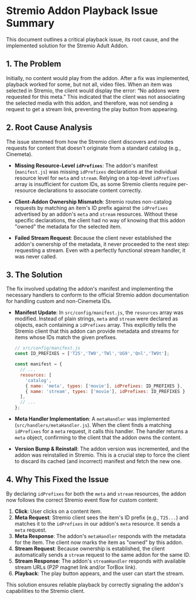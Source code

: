# Stremio Addon Playback Issue Summary

This document outlines a critical playback issue, its root cause, and the implemented solution for the Stremio Adult Addon.

## 1. The Problem

Initially, no content would play from the addon. After a fix was implemented, playback worked for some, but not all, video files. When an item was selected in Stremio, the client would display the error: “No addons were requested for this meta.” This indicated that the client was not associating the selected media with this addon, and therefore, was not sending a request to get a stream link, preventing the play button from appearing.

## 2. Root Cause Analysis

The issue stemmed from how the Stremio client discovers and routes requests for content that doesn't originate from a standard catalog (e.g., Cinemeta).

- **Missing Resource-Level `idPrefixes`**: The addon's manifest (`manifest.js`) was missing `idPrefixes` declarations at the individual resource level for `meta` and `stream`. Relying on a top-level `idPrefixes` array is insufficient for custom IDs, as some Stremio clients require per-resource declarations to associate content correctly.

- **Client-Addon Ownership Mismatch**: Stremio routes non-catalog requests by matching an item's ID prefix against the `idPrefixes` advertised by an addon's `meta` and `stream` resources. Without these specific declarations, the client had no way of knowing that this addon "owned" the metadata for the selected item.

- **Failed Stream Request**: Because the client never established the addon's ownership of the metadata, it never proceeded to the next step: requesting a stream. Even with a perfectly functional stream handler, it was never called.

## 3. The Solution

The fix involved updating the addon's manifest and implementing the necessary handlers to conform to the official Stremio addon documentation for handling custom and non-Cinemeta IDs.

- **Manifest Update**: In `src/config/manifest.js`, the `resources` array was modified. Instead of plain strings, `meta` and `stream` were declared as objects, each containing a `idPrefixes` array. This explicitly tells the Stremio client that this addon can provide metadata and streams for items whose IDs match the given prefixes.

  ```javascript
  // src/config/manifest.js
  const ID_PREFIXES = ['T25','TW9','TWl','UG9','Qnl','TW9t'];

  const manifest = {
    // ...
    resources: [
      'catalog',
      { name: 'meta', types: ['movie'], idPrefixes: ID_PREFIXES },
      { name: 'stream', types: ['movie'], idPrefixes: ID_PREFIXES }
    ],
    // ...
  };
  ```

- **Meta Handler Implementation**: A `metaHandler` was implemented (`src/handlers/metaHandler.js`). When the client finds a matching `idPrefixes` for a `meta` request, it calls this handler. The handler returns a `meta` object, confirming to the client that the addon owns the content.

- **Version Bump & Reinstall**: The addon version was incremented, and the addon was reinstalled in Stremio. This is a crucial step to force the client to discard its cached (and incorrect) manifest and fetch the new one.

## 4. Why This Fixed the Issue

By declaring `idPrefixes` for both the `meta` and `stream` resources, the addon now follows the correct Stremio event flow for custom content:

1.  **Click**: User clicks on a content item.
2.  **Meta Request**: Stremio client sees the item's ID prefix (e.g., `T25...`) and matches it to the `idPrefixes` in our addon's `meta` resource. It sends a `meta` request.
3.  **Meta Response**: The addon's `metaHandler` responds with the metadata for the item. The client now marks the item as "owned" by this addon.
4.  **Stream Request**: Because ownership is established, the client automatically sends a `stream` request to the same addon for the same ID.
5.  **Stream Response**: The addon's `streamHandler` responds with available stream URLs (P2P magnet link and/or TorBox link).
6.  **Playback**: The play button appears, and the user can start the stream.

This solution ensures reliable playback by correctly signaling the addon's capabilities to the Stremio client.
